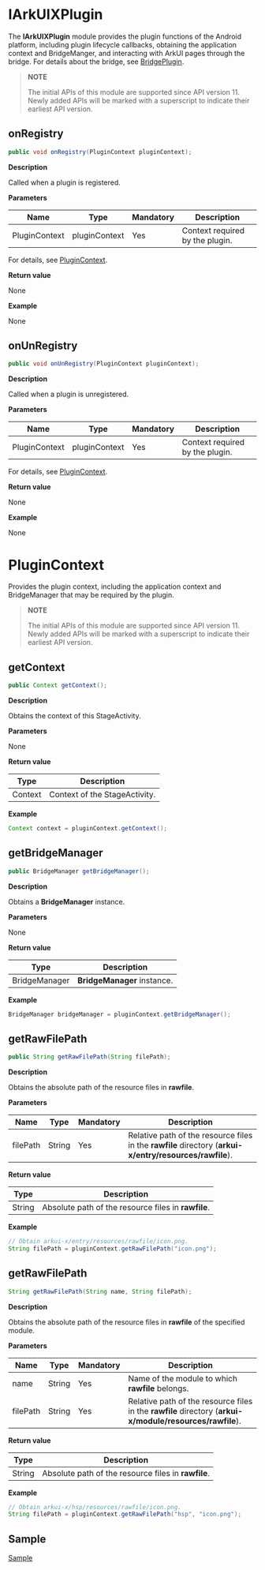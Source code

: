 # IArkUIXPlugin

The **IArkUIXPlugin** module provides the plugin functions of the Android platform, including plugin lifecycle callbacks, obtaining the application context and BridgeManger, and interacting with ArkUI pages through the bridge. For details about the bridge, see [BridgePlugin](BridgePlugin.md).

> **NOTE**
>
> The initial APIs of this module are supported since API version 11. Newly added APIs will be marked with a superscript to indicate their earliest API version.

## onRegistry

```java
public void onRegistry(PluginContext pluginContext);
```

**Description**

Called when a plugin is registered.

**Parameters**

| Name          | Type         | Mandatory| Description              |
| ------------- | ------------- | ---- | ------------------ |
| PluginContext | pluginContext | Yes  | Context required by the plugin.|

For details, see [PluginContext](#plugincontext).

**Return value**

None

**Example**

None

## onUnRegistry

```java
public void onUnRegistry(PluginContext pluginContext);
```

**Description**

Called when a plugin is unregistered.

**Parameters**

| Name          | Type         | Mandatory| Description              |
| ------------- | ------------- | ---- | ------------------ |
| PluginContext | pluginContext | Yes  | Context required by the plugin.|

For details, see [PluginContext](#plugincontext).

**Return value**

None

**Example**

None

# PluginContext

Provides the plugin context, including the application context and BridgeManager that may be required by the plugin.

> **NOTE**
>
> The initial APIs of this module are supported since API version 11. Newly added APIs will be marked with a superscript to indicate their earliest API version.

## getContext

```java
public Context getContext(); 
```

**Description**

Obtains the context of this StageActivity.

**Parameters**

None

**Return value**

| Type   | Description                       |
| ------- | --------------------------- |
| Context | Context of the StageActivity. |

**Example**

```java
Context context = pluginContext.getContext();
```

## getBridgeManager

```java
public BridgeManager getBridgeManager();
```

**Description**

Obtains a **BridgeManager** instance.

**Parameters**

None

**Return value**

| Type         | Description               |
| ------------- | ------------------- |
| BridgeManager | **BridgeManager** instance.|

**Example**

```java
BridgeManager bridgeManager = pluginContext.getBridgeManager();
```

## getRawFilePath

```java
public String getRawFilePath(String filePath);
```

**Description**

Obtains the absolute path of the resource files in **rawfile**.

**Parameters**

| Name     | Type  | Mandatory| Description                                                        |
| -------- | ------ | ---- | ------------------------------------------------------------ |
| filePath | String | Yes  | Relative path of the resource files in the **rawfile** directory (**arkui-x/entry/resources/rawfile**).|

**Return value**

| Type  | Description                         |
| ------ | ----------------------------- |
| String | Absolute path of the resource files in **rawfile**.|

**Example**

```java
// Obtain arkui-x/entry/resources/rawfile/icon.png.
String filePath = pluginContext.getRawFilePath("icon.png");
```

## getRawFilePath

```java
String getRawFilePath(String name, String filePath);
```

**Description**

Obtains the absolute path of the resource files in **rawfile** of the specified module.

**Parameters**

| Name     | Type  | Mandatory| Description                                                        |
| -------- | ------ | ---- | ------------------------------------------------------------ |
| name     | String | Yes  | Name of the module to which **rawfile** belongs.                         |
| filePath | String | Yes  | Relative path of the resource files in the **rawfile** directory (**arkui-x/module/resources/rawfile**).|

**Return value**

| Type  | Description                         |
| ------ | ----------------------------- |
| String | Absolute path of the resource files in **rawfile**.|

**Example**

```java
// Obtain arkui-x/hsp/resources/rawfile/icon.png.
String filePath = pluginContext.getRawFilePath("hsp", "icon.png");
```



## Sample

[Sample](../../tutorial/how-to-use-arkui-x-plugin-on-android.md)
